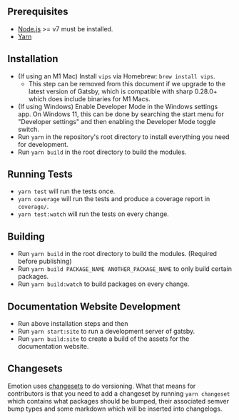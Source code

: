 ## Prerequisites

- [Node.js](http://nodejs.org/) >= v7 must be installed.
- [Yarn](https://yarnpkg.com/en/docs/install)

## Installation

- (If using an M1 Mac) Install `vips` via Homebrew: `brew install vips`.
  - This step can be removed from this document if we upgrade to the latest
    version of Gatsby, which is compatible with sharp 0.28.0+ which does include
    binaries for M1 Macs.
- (If using Windows) Enable Developer Mode in the Windows settings app. On Windows 11, this can be done by searching the start menu for "Developer settings" and then enabling the Developer Mode toggle switch.
- Run `yarn` in the repository's root directory to install everything you need for development.
- Run `yarn build` in the root directory to build the modules.

## Running Tests

- `yarn test` will run the tests once.
- `yarn coverage` will run the tests and produce a coverage report in `coverage/`.
- `yarn test:watch` will run the tests on every change.

## Building

- Run `yarn build` in the root directory to build the modules. (Required before publishing)
- Run `yarn build PACKAGE_NAME ANOTHER_PACKAGE_NAME` to only build certain packages.
- Run `yarn build:watch` to build packages on every change.

## Documentation Website Development

- Run above installation steps and then
- Run `yarn start:site` to run a development server of gatsby.
- Run `yarn build:site` to create a build of the assets for the documentation website.

## Changesets

Emotion uses [changesets](https://github.com/Noviny/changesets) to do versioning. What that means for contributors is that you need to add a changeset by running `yarn changeset` which contains what packages should be bumped, their associated semver bump types and some markdown which will be inserted into changelogs.
